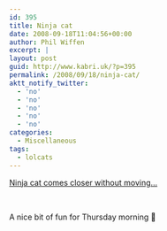 ```yaml
---
id: 395
title: Ninja cat
date: 2008-09-18T11:04:56+00:00
author: Phil Wiffen
excerpt: |
layout: post
guid: http://www.kabri.uk/?p=395
permalink: /2008/09/18/ninja-cat/
aktt_notify_twitter:
  - 'no'
  - 'no'
  - 'no'
  - 'no'
  - 'no'
categories:
  - Miscellaneous
tags:
  - lolcats
---
```

[Ninja cat comes closer without moving&#8230;](http://icanhascheezburger.com/2008/09/16/ninja-cat-comes-closer-without-moving/)

  
 

A nice bit of fun for Thursday morning 🙂